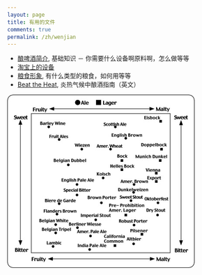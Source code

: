 ```yaml
---
layout: page
title: 有用的文件
comments: true
permalink: /zh/wenjian
---
```


* [酿啤酒简介](/media/files/introduction-to-brewing--chinese.pdf), 基础知识 － 你需要什么设备啊原料啊，怎么做等等
* [淘宝上的设备](/media/files/brew-equipment-from-taobao.xls)
* [粮食形象](/media/files/grains.pdf), 有什么类型的粮食，如何用等等
* [Beat the Heat](/media/files/beat-the-heat.pdf), 炎热气候中酿酒指南（英文）

!["啤酒范伟图"](/media/files/beer-spectrum.jpg)